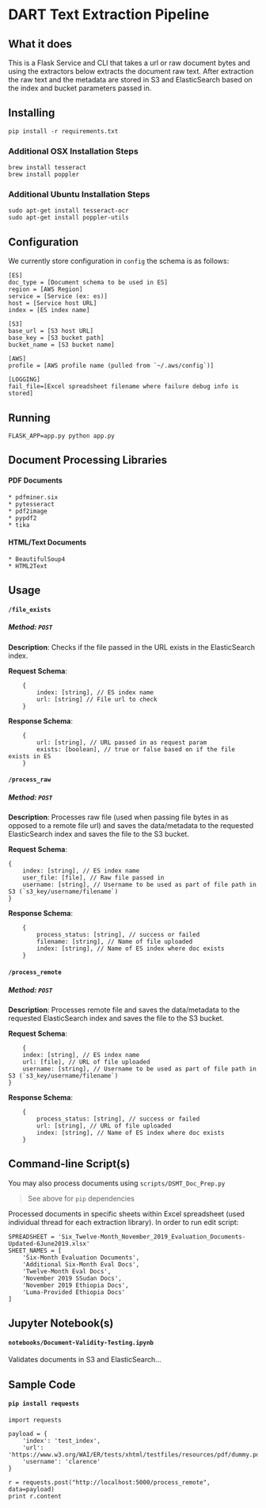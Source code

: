 # DART Text Extraction Pipeline

## What it does

This is a Flask Service and CLI that takes a url or raw document bytes and using the extractors below extracts the document raw text.
After extraction the raw text and the metadata are stored in S3 and ElasticSearch based on the index and bucket parameters passed in.


## Installing
```
pip install -r requirements.txt
```

### Additional OSX Installation Steps
```
brew install tesseract
brew install poppler
```

### Additional Ubuntu Installation Steps
```
sudo apt-get install tesseract-ocr
sudo apt-get install poppler-utils
```


## Configuration

We currently store configuration in `config` the schema is as follows:


```
[ES]
doc_type = [Document schema to be used in ES]
region = [AWS Region]
service = [Service (ex: es)]
host = [Service host URL]
index = [ES index name]

[S3]
base_url = [S3 host URL]
base_key = [S3 bucket path]
bucket_name = [S3 bucket name]

[AWS]
profile = [AWS profile name (pulled from `~/.aws/config`)]

[LOGGING]
fail_file=[Excel spreadsheet filename where failure debug info is stored]
```


## Running
```
FLASK_APP=app.py python app.py
```


## Document Processing Libraries

#### PDF Documents
    * pdfminer.six
    * pytesseract
    * pdf2image
    * pypdf2
    * tika

#### HTML/Text Documents
    * BeautifulSoup4
    * HTML2Text


## Usage

#### `/file_exists`
##### Method: `POST`

**Description**: Checks if the file passed in the URL exists in the ElasticSearch index.

**Request Schema**: 

```
    {
        index: [string], // ES index name
        url: [string] // File url to check
    }
```

**Response Schema**: 

```
    {
        url: [string], // URL passed in as request param
        exists: [boolean], // true or false based on if the file exists in ES
    }
```

#### `/process_raw`
##### Method: `POST`

**Description**: Processes raw file (used when passing file bytes in as opposed to a remote file url) and saves the data/metadata to the requested ElasticSearch index and saves the file to the S3 bucket.

**Request Schema**: 

```
{
    index: [string], // ES index name
    user_file: [file], // Raw file passed in
    username: [string], // Username to be used as part of file path in S3 (`s3_key/username/filename`)
}
```

**Response Schema**: 

```
    {
        process_status: [string], // success or failed
        filename: [string], // Name of file uploaded
        index: [string], // Name of ES index where doc exists
    }
```

#### `/process_remote`
##### Method: `POST`

**Description**: Processes remote file and saves the data/metadata to the requested ElasticSearch index and saves the file to the S3 bucket.

**Request Schema**: 

```
    {
    index: [string], // ES index name
    url: [file], // URL of file uploaded
    username: [string], // Username to be used as part of file path in S3 (`s3_key/username/filename`)
}
```

**Response Schema**: 

```
    {
        process_status: [string], // success or failed
        url: [string], // URL of file uploaded
        index: [string], // Name of ES index where doc exists
    }
```

## Command-line Script(s)

You may also process documents using `scripts/DSMT_Doc_Prep.py`

> See above for `pip` dependencies

Processed documents in specific sheets within Excel spreadsheet (used individual thread for each extraction library). In order to run edit script:

```
SPREADSHEET = 'Six_Twelve-Month_November_2019_Evaluation_Documents-Updated-6June2019.xlsx'
SHEET_NAMES = [
    'Six-Month Evaluation Documents',
    'Additional Six-Month Eval Docs',
    'Twelve-Month Eval Docs',
    'November 2019 SSudan Docs',
    'November 2019 Ethiopia Docs',
    'Luma-Provided Ethiopia Docs'
]
```


## Jupyter Notebook(s)

#### `notebooks/Document-Validity-Testing.ipynb`

Validates documents in S3 and ElasticSearch...


## Sample Code

#### `pip install requests`

```
import requests

payload = {
    'index': 'test_index',
    'url': 'https://www.w3.org/WAI/ER/tests/xhtml/testfiles/resources/pdf/dummy.pdf'
    'username': 'clarence'
}

r = requests.post("http://localhost:5000/process_remote", data=payload)
print r.content
```
